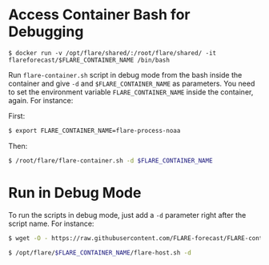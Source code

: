 # Access Container Bash for Debugging

```
$ docker run -v /opt/flare/shared/:/root/flare/shared/ -it flareforecast/$FLARE_CONTAINER_NAME /bin/bash
```

Run `flare-container.sh` script in debug mode from the bash inside the container and give `-d` and `$FLARE_CONTAINER_NAME` as parameters. You need to set the environment variable `FLARE_CONTAINER_NAME` inside the container, again. For instance:

First:

```bash
$ export FLARE_CONTAINER_NAME=flare-process-noaa
```

Then:

```bash
$ /root/flare/flare-container.sh -d $FLARE_CONTAINER_NAME
```


# Run in Debug Mode

To run the scripts in debug mode, just add a `-d` parameter right after the script name. For instance:

```bash
$ wget -O - https://raw.githubusercontent.com/FLARE-forecast/FLARE-containers/$([[ -z "$FLARE_VERSION" ]] && echo 'latest' || echo "$FLARE_VERSION")/commons/flare-install.sh -d | /usr/bin/env bash -s $FLARE_CONTAINER_NAME $([[ -z "$FLARE_VERSION" ]] && echo 'latest' || echo "$FLARE_VERSION")
```
```bash
$ /opt/flare/$FLARE_CONTAINER_NAME/flare-host.sh -d
```